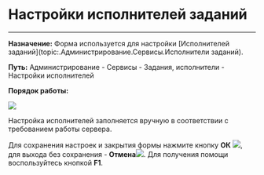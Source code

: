 ﻿# Настройки исполнителей заданий

-------


**Назначение:** Форма используется для настройки [Исполнителей заданий](topic:.Администрирование.Сервисы.Исполнители заданий).

**Путь:** Администрирование - Сервисы - Задания, исполнители - Настройки исполнителей

**Порядок работы:**

![](topic:.AddFiles.Screenshot_12068.jpg)

Настройка исполнителей заполняется вручную в соответствии с требованием работы сервера.

Для сохранения настроек и закрытия формы нажмите кнопку **ОК** ![](topic:Администрирование.AddFiles.Btn_Post.png), для выхода без сохранения - **Отмена**![](topic:Администрирование.AddFiles.BtnCloseCancel.png). Для получения помощи воспользуйтесь кнопкой  **F1**.